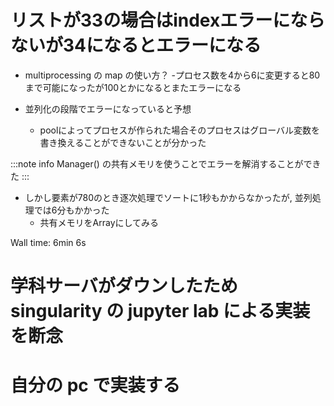 # リストが33の場合はindexエラーにならないが34になるとエラーになる

- multiprocessing の map の使い方？
	-プロセス数を4から6に変更すると80まで可能になったが100とかになるとまたエラーになる

- 並列化の段階でエラーになっていると予想

	- poolによってプロセスが作られた場合そのプロセスはグローバル変数を書き換えることができないことが分かった

:::note info
Manager() の共有メモリを使うことでエラーを解消することができた
:::

- しかし要素が780のとき逐次処理でソートに1秒もかからなかったが, 並列処理では6分もかかった
	- 共有メモリをArrayにしてみる

Wall time: 6min 6s



# 学科サーバがダウンしたため singularity の jupyter lab による実装を断念 
# 自分の pc で実装する 